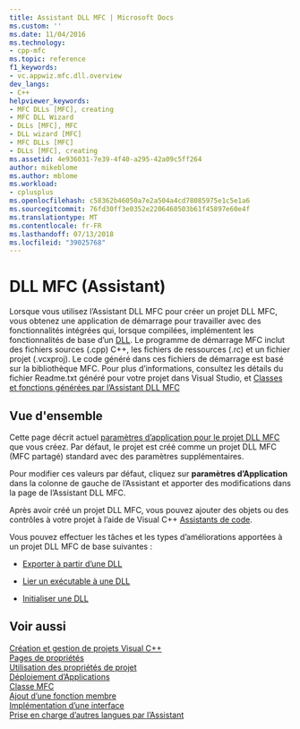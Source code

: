 ```yaml
---
title: Assistant DLL MFC | Microsoft Docs
ms.custom: ''
ms.date: 11/04/2016
ms.technology:
- cpp-mfc
ms.topic: reference
f1_keywords:
- vc.appwiz.mfc.dll.overview
dev_langs:
- C++
helpviewer_keywords:
- MFC DLLs [MFC], creating
- MFC DLL Wizard
- DLLs [MFC], MFC
- DLL wizard [MFC]
- MFC DLLs [MFC]
- DLLs [MFC], creating
ms.assetid: 4e936031-7e39-4f40-a295-42a09c5ff264
author: mikeblome
ms.author: mblome
ms.workload:
- cplusplus
ms.openlocfilehash: c58362b46050a7e2a504a4cd78085975e1c5e1a6
ms.sourcegitcommit: 76fd30ff3e0352e2206460503b61f45897e60e4f
ms.translationtype: MT
ms.contentlocale: fr-FR
ms.lasthandoff: 07/13/2018
ms.locfileid: "39025768"
---
```

# <a name="mfc-dll-wizard"></a>DLL MFC (Assistant)
Lorsque vous utilisez l’Assistant DLL MFC pour créer un projet DLL MFC, vous obtenez une application de démarrage pour travailler avec des fonctionnalités intégrées qui, lorsque compilées, implémentent les fonctionnalités de base d’un [DLL](../../build/dlls-in-visual-cpp.md). Le programme de démarrage MFC inclut des fichiers sources (.cpp) C++, les fichiers de ressources (.rc) et un fichier projet (.vcxproj). Le code généré dans ces fichiers de démarrage est basé sur la bibliothèque MFC. Pour plus d’informations, consultez les détails du fichier Readme.txt généré pour votre projet dans Visual Studio, et [Classes et fonctions générées par l’Assistant DLL MFC](../../mfc/reference/classes-and-functions-generated-by-the-mfc-dll-wizard.md)  
  
## <a name="overview"></a>Vue d'ensemble  
 Cette page décrit actuel [paramètres d’application pour le projet DLL MFC](../../mfc/reference/application-settings-mfc-dll-wizard.md) que vous créez. Par défaut, le projet est créé comme un projet DLL MFC (MFC partagé) standard avec des paramètres supplémentaires.  
  
 Pour modifier ces valeurs par défaut, cliquez sur **paramètres d’Application** dans la colonne de gauche de l’Assistant et apporter des modifications dans la page de l’Assistant DLL MFC.  
  
 Après avoir créé un projet DLL MFC, vous pouvez ajouter des objets ou des contrôles à votre projet à l’aide de Visual C++ [Assistants de code](../../ide/adding-functionality-with-code-wizards-cpp.md).  
  
 Vous pouvez effectuer les tâches et les types d’améliorations apportées à un projet DLL MFC de base suivantes :  
  
-   [Exporter à partir d’une DLL](../../build/exporting-from-a-dll.md)  
  
-   [Lier un exécutable à une DLL](../../build/linking-an-executable-to-a-dll.md)  
  
-   [Initialiser une DLL](../../build/run-time-library-behavior.md#initializing-a-dll)  
  
## <a name="see-also"></a>Voir aussi  
 [Création et gestion de projets Visual C++](../../ide/creating-and-managing-visual-cpp-projects.md)   
 [Pages de propriétés](../../ide/property-pages-visual-cpp.md)   
 [Utilisation des propriétés de projet](../../ide/working-with-project-properties.md)   
 [Déploiement d’Applications](http://msdn.microsoft.com/4ff8881d-0daf-47e7-bfe7-774c625031b4)   
 [Classe MFC](../../mfc/reference/adding-an-mfc-class.md)   
 [Ajout d’une fonction membre](../../ide/adding-a-member-function-visual-cpp.md)   
 [Implémentation d’une interface](../../ide/implementing-an-interface-visual-cpp.md)   
 [Prise en charge d’autres langues par l’Assistant](../../ide/wizard-support-for-other-languages.md)

